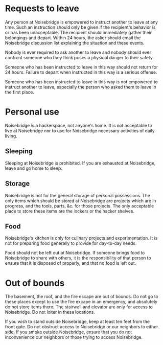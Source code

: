 Requests to leave
=================

Any person at Noisebridge is empowered to instruct another to leave at any time. Such an instruction should only be given if the recipient's behavior is or has been unacceptable. The recipient should immediately gather their belongings and depart. Within 24 hours, the asker should email the Noisebridge discussion list explaining the situation and these events.

Nobody is ever required to ask another to leave and nobody should ever confront someone who they think poses a physical danger to their safety.

Someone who has been instructed to leave in this way should not return for 24 hours. Failure to depart when instructed in this way is a serious offense.

Someone who has been instructed to leave in this way is not empowered to instruct another to leave, especially the person who asked them to leave in the first place.

Personal use
============

Noisebridge is a hackerspace, not anyone's home. It is not acceptable to live at Noisebridge nor to use for Noisebridge necessary activities of daily living.


Sleeping
--------

Sleeping at Noisebridge is prohibited. If you are exhausted at Noisebridge, leave and go home to sleep.


Storage
-------

Noisebridge is not for the general storage of personal possessions. The only items which should be stored at Noisebridge are projects which are in progress, and the tools, parts, &c. for those projects. The only acceptable place to store these items are the lockers or the hacker shelves.


Food
----

Noisebridge's kitchen is only for culinary projects and experimentation. It is not for preparing food generally to provide for day-to-day needs.

Food should not be left out at Noisebridge. If someone brings food to Noisebridge to share with others, it is the responsibility of that person to ensure that it is disposed of properly, and that no food is left out.


Out of bounds
=============

The basement, the roof, and the fire escape are out of bounds. Do not go to these places except to use the fire excape in an emergency, and absolutely do not store items there. The stairwell and elevator are only for access to Noisebridge. Do not loiter in these locations.

If you wish to stand outside Noisebridge, keep at least ten feet from the front gate. Do not obstruct access to Noisebridge or our neighbors to either side. If you smoke outside Noisebridge, ensure that you do not inconvenience our neighbors or those trying to access Noisebridge.
